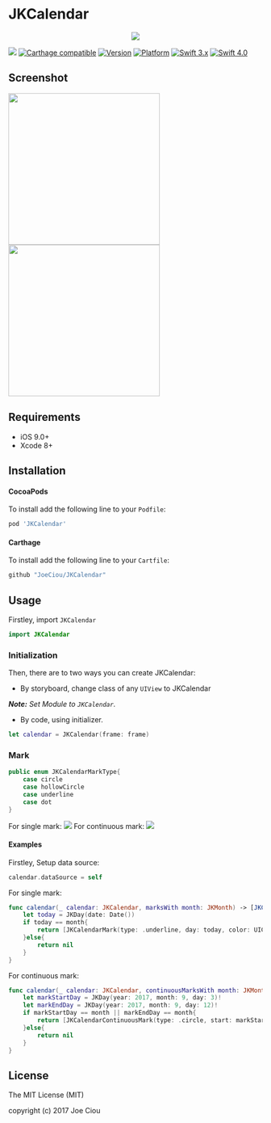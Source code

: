 # JKCalendar
<p align="center"><img src="https://cdn.rawgit.com/JoeCiou/JKCalendar/513e2d53/Resources/banner.png" width="">

![](https://travis-ci.org/JoeCiou/JKCalendar.svg?branch=master)
[![Carthage compatible](https://img.shields.io/badge/Carthage-compatible-4BC51D.svg?style=flat)](https://github.com/Carthage/Carthage)
[![Version](https://img.shields.io/cocoapods/v/JKCalendar.svg)](http://cocoadocs.org/docsets/JKCalendar)
[![Platform](https://img.shields.io/cocoapods/p/JKCalendar.svg)](http://cocoadocs.org/docsets/JKCalendar)
[![Swift 3.x](https://img.shields.io/badge/Swift-3.x-orange.svg?style=flat)](https://swift.org/)
[![Swift 4.0](https://img.shields.io/badge/Swift-4.0-orange.svg?style=flat)](https://swift.org/)
## Screenshot
<img src="https://cdn.rawgit.com/JoeCiou/JKCalendar/513e2d53/Resources/scroll_video.gif" width="300">   <img src="https://cdn.rawgit.com/JoeCiou/JKCalendar/513e2d53/Resources/page_video.gif" width="300">

## Requirements
- iOS 9.0+
- Xcode 8+

## Installation
#### CocoaPods
To install add the following line to your `Podfile`:
```ruby
pod 'JKCalendar'
```

#### Carthage
To install add the following line to your `Cartfile`:
```ruby
github "JoeCiou/JKCalendar"
```

## Usage

Firstley, import `JKCalendar`
```swift
import JKCalendar
```

### Initialization
Then, there are to two ways you can create JKCalendar:
- By storyboard, change class of any `UIView` to JKCalendar

_**Note:** Set Module to `JKCalendar`._

- By code, using initializer.
```swift
let calendar = JKCalendar(frame: frame)
```

### Mark
```swift
public enum JKCalendarMarkType{
    case circle
    case hollowCircle
    case underline
    case dot
}
```
For single mark:
<img src="https://cdn.rawgit.com/Joe22499/JKCalendar/3de876ad/Resources/mark_type_single.png">
For continuous mark:
<img src="https://cdn.rawgit.com/Joe22499/JKCalendar/3de876ad/Resources/mark_type_continuous.png">

#### Examples
Firstley, Setup data source:
```swift
calendar.dataSource = self
```
For single mark:
```swift
func calendar(_ calendar: JKCalendar, marksWith month: JKMonth) -> [JKCalendarMark]? {
    let today = JKDay(date: Date())
    if today == month{
        return [JKCalendarMark(type: .underline, day: today, color: UIColor.red)]
    }else{
        return nil
    }
}
```
For continuous mark:
```swift
func calendar(_ calendar: JKCalendar, continuousMarksWith month: JKMonth) -> [JKCalendarContinuousMark]?{
    let markStartDay = JKDay(year: 2017, month: 9, day: 3)!
    let markEndDay = JKDay(year: 2017, month: 9, day: 12)!
    if markStartDay == month || markEndDay == month{
        return [JKCalendarContinuousMark(type: .circle, start: markStartDay, end: markEndDay, color: UIColor.red)]
    }else{
        return nil
    }
}
```

## License
The MIT License (MIT)

copyright (c) 2017 Joe Ciou


